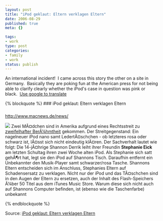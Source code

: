 ```yaml
--- 
layout: post
title: "iPod geklaut: Eltern verklagen Eltern"
date: 2006-08-29
published: true
meta: {}

tags: 
- work
type: post
categories: 
- family
- work
status: publish
---
```



An international incident!  I came across this story the other on a site in Germany.  Basically they are poking fun at the American press for not being able to clarify clearly whether the iPod's case in question was pink or black.  [Use google to translate](http://translate.google.com/translate?u=http%3A%2F%2Fwww.macnews.de%2Fnews%2F78906.html&langpair=de%7Cen&hl=en&ie=UTF8)

 {% blockquote %} ### iPod geklaut: Eltern verklagen Eltern

 ##### 

<http://www.macnews.de/news/> 

[![](http://blog.andyeick.com/content/binary/WindowsLiveWriter/iPodgeklautElternverklagenEltern_1472D/germany_thumb.png)](http://blog.andyeick.com/content/binary/WindowsLiveWriter/iPodgeklautElternverklagenEltern_1472D/germany2.png) Zwei MÃ¤dchen sind in Amerika aufgrund eines Rechtsstreit zu [zweifelhafter BerÃ¼hmtheit](http://arstechnica.com/journals/apple.ars/2006/8/23/5083) gekommen. Der Streitgegenstand: Ein nagelneuer iPod nano samt LedertÃ¤schchen - ob letzteres rosa oder schwarz ist, lÃ¤sst sich nicht eindeutig klÃ¤ren. Der Sachverhalt lautet wie folgt: Die 14-jÃ¤hrige Shannon Derrik leiht ihrer Freundin **Stephanie Eick** am letzten Schultag ihren zwei Woche alten iPod. Als Stephanie sich satt gehÃ¶rt hat, legt sie den iPod auf Shannons Tisch. Daraufhin entfernt ein Unbekannter den Musik-Player samt schwarzer/rosa Tasche. Shannons Eltern entscheiden sich im Anschluss, Stephanies Eltern auf Schadensersatz zu verklagen. Nicht nur der iPod und das TÃ¤schchen sind in den Augen der Eltern zu ersetzen, auch der Inhalt des Flash-Speichers Ã¼ber 50 Titel aus dem iTunes Music Store. Warum diese sich nicht auch auf Shannons Computer befinden, ist (ebenso wie die Taschenfarbe) unbekannt

{% endblockquote %} 

Source: [iPod geklaut: Eltern verklagen Eltern](http://www.macnews.de/news/78906.html)

